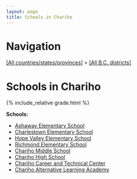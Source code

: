 ```yaml
---
layout: page
title: Schools in Chariho
---
```

# Navigation

[[All countries/states/provinces]](../..) > [[All B.C. districts]](..)

# Schools in Chariho

{% include_relative grade.html %}

**Schools:**

- [Ashaway Elementary School](Ashaway_Elementary_School.md)
- [Charlestown Elementary School](Charlestown_Elementary_School.md)
- [Hope Valley Elementary School](Hope_Valley_Elementary_School.md)
- [Richmond Elementary School](Richmond_Elementary_School.md)
- [Chariho Middle School](Chariho_Middle_School.md)
- [Chariho High School](Chariho_High_School.md)
- [Chariho Career and Technical Center](Chariho_Career_and_Technical_Center.md)
- [Chariho Alternative Learning Academy](Chariho_Alternative_Learning_Academy.md)

